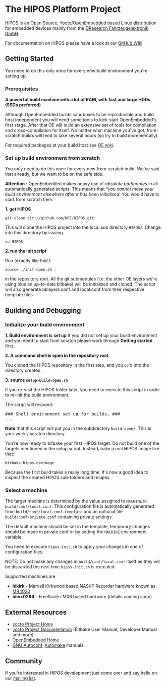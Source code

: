 The HIPOS Platform Project
==========================

HIPOS is an Open Source,
[Yocto](https://www.yoctoproject.org)/[OpenEmbedded](http://openembedded.org)
based Linux distribution for embedded devices mainly from the
[DResearch Fahrzeugelektronik GmbH](http://www.dresearch-fe.de).

For documentation on HIPOS please have a look at our
[GitHub Wiki](https://github.com/DFE/HIPOS/wiki). 

Getting Started
---------------

You need to do this only *once* for every new build environment you're setting up.

### Prerequisites

**A powerful build machine with a lot of RAM, with fast and large HDDs (SSDs preferred)**

Although OpenEmbedded builds sandboxes to be reproducible and build host independent you will need some tools to kick-start OpenEmbedded's first stage. After that OE will build an extensive set of tools for compilation and cross-compilation for itself. No matter what machine you've got, from-scratch builds will tend to take several hours (so try to build incrementally).

For required packages at your build host see [OE wiki](http://www.openembedded.org/wiki/Getting_started#Required_software).

### Set up build environment from scratch

You only need to do this once for every new from-scratch build. We've said that already, but we want to be on the safe side.

**Attention** : OpenEmbedded makes heavy use of *absolute pathnames* in all automatically generated scripts. This means that **you cannot move your build environment elsewhere after it has been initialised*. You would have to start from scratch then.

**1. get HIPOS**

```
git clone git://github.com/DFE/HIPOS.git`
```

This will clone the HIPOS project into the local sub directory `HIPOS/`. Change into this directory by issuing 

```
cd HIPOS
```

**2. run the init script**

Run (exactly like this!):
```
source ./init-open.sh .
```
in the repository root. All the git submodules (i.e. the other OE layers we're using plus an up-to-date bitbake) will be initialized and cloned. The script will also generate bblayers.conf and local.conf from their respective template files.

Building and Debugging
----------------------

### Initialize your build environment

**1. Build environment is set up**
If you did not set up your build environment and you need to start from scratch please work through **Getting started** first.

**2. A command shell is open in the repository root**

You cloned the HIPOS repository in the first step, and you `cd`'d into the directory created.

**3. source `setup-build-open.sh`**

If you re-visit the HIPOS folder later, you need to execute this script in order to re-init the build environment.

The script will respond:
<pre>
### Shell environment set up for builds. ###
...
</pre>

**Note** that this script will put you in the subdirectory `build-open/`. This is your work / scratch directory.

You're now ready to bitbake your first HIPOS target. Do not build one of the targets mentioned in the setup script. Instead, bake a real HIPOS image like that:

```
bitbake hipos-devimage
```

Because the first build takes a really long time, it's now a good idea to inspect the created HIPOS sub-folders and recipes.

### Select a machine
The target machine is determined by the value assigned to `MACHINE` in `build/conf/local.conf`.
This configuration file is automatically generated from `build/conf/local.conf.template` and an optional file
`build/conf/private.conf` containing private settings.

The default machine should be set in the template, temporary changes should be made in private.conf or by setting the `MACHINE` environment variable.

You need to execute `hipos-init.sh` to apply your changes in one of configuration files.

NOTE:
Do not make any changes in `build/conf/local.conf` itself as they will be discarded the next time `hipos-init.sh` is executed.

Supported machines are
* **hikirk** - Marvell Kirkwood based NAS/IP Recorder hardware known as [MR4020](http://www.dresearch-fe.de/en/products/recorder/)
* **himx0294** - FreeScale i.MX6 based hardware (details coming soon)

External Resources
------------------

* [yocto Project Home](https://www.yoctoproject.org)
* [yocto Project Documentation](https://www.yoctoproject.org/documentation) (Bitbake User Manual, Developer Manual and more)
* [OpenEmbedded Home](http://openembedded.org)
* [GNU Autoconf](http://www.gnu.org/software/autoconf/manual/autoconf.html), [Automake](http://www.gnu.org/software/automake/manual/automake.html) manuals

Community
---------

If you're interested in HIPOS development just come over and say hello on our
[mailing list](https://groups.google.com/a/dresearch-fe.de/group/hipos-devel-list/topics).
